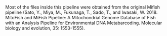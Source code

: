 Most of the files inside this pipeline were obtained from the original Mifish pipeline (Sato, Y., Miya, M., Fukunaga, T., Sado, T., and Iwasaki, W. 2018. MitoFish and MiFish Pipeline: A Mitochondrial Genome Database of Fish with an Analysis Pipeline for Environmental DNA Metabarcoding. Molecular biology and evolution, 35: 1553-1555).
